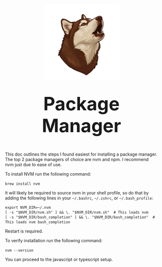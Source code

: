 <h1 align="center">
  <img src="./assets/images/bb-1.png" alt="BBLogo" width="250" /></br></br>
  <strong style="font-size:60px;">Package Manager</strong>
</h1></br>

This doc outlines the steps I found easiest for installing a package manager. The top 2 package managers of choice are nvm and npm. I recommend nvm just due to ease of use. 

To install NVM run the following command:

`brew install nvm`

It will likely be required to source nvm in your shell profile, so do that by adding the following lines in your `~/.bashrc`, `~/.zshrc`, or `~/.bash_profile`:

```
export NVM_DIR=~/.nvm
[ -s "$NVM_DIR/nvm.sh" ] && \. "$NVM_DIR/nvm.sh"  # This loads nvm
[ -s "$NVM_DIR/bash_completion" ] && \. "$NVM_DIR/bash_completion"  # This loads nvm bash_completion
```

Restart is required. 

To verify installation run the following command:

`nvm --version`

You can proceed to the javascript or typescript setup. 